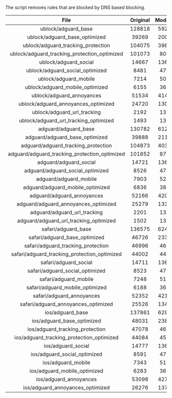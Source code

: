 The script removes rules that are blocked by DNS based blocking.


| File | Original | Modified |
|:----:|:-----:|:-----:|
| ublock/adguard_base | 128818 | 59204 |
| ublock/adguard_base_optimized | 39269 | 20082 |
| ublock/adguard_tracking_protection | 104075 | 39634 |
| ublock/adguard_tracking_protection_optimized | 101073 | 8065 |
| ublock/adguard_social | 14667 | 13603 |
| ublock/adguard_social_optimized | 8481 | 4701 |
| ublock/adguard_mobile | 7214 | 5074 |
| ublock/adguard_mobile_optimized | 6155 | 3627 |
| ublock/adguard_annoyances | 51534 | 41463 |
| ublock/adguard_annoyances_optimized | 24720 | 13051 |
| ublock/adguard_url_tracking | 2192 | 1335 |
| ublock/adguard_url_tracking_optimized | 1493 | 1332 |
| adguard/adguard_base | 130782 | 61231 |
| adguard/adguard_base_optimized | 39888 | 21135 |
| adguard/adguard_tracking_protection | 104873 | 40372 |
| adguard/adguard_tracking_protection_optimized | 101852 | 8787 |
| adguard/adguard_social | 14721 | 13662 |
| adguard/adguard_social_optimized | 8526 | 4747 |
| adguard/adguard_mobile | 7903 | 5255 |
| adguard/adguard_mobile_optimized | 6836 | 3801 |
| adguard/adguard_annoyances | 52166 | 42021 |
| adguard/adguard_annoyances_optimized | 25279 | 13352 |
| adguard/adguard_url_tracking | 2201 | 1343 |
| adguard/adguard_url_tracking_optimized | 1502 | 1340 |
| safari/adguard_base | 136575 | 62479 |
| safari/adguard_base_optimized | 46726 | 23376 |
| safari/adguard_tracking_protection | 46996 | 4642 |
| safari/adguard_tracking_protection_optimized | 44002 | 4495 |
| safari/adguard_social | 14711 | 13646 |
| safari/adguard_social_optimized | 8523 | 4734 |
| safari/adguard_mobile | 7248 | 5111 |
| safari/adguard_mobile_optimized | 6188 | 3658 |
| safari/adguard_annoyances | 52352 | 42130 |
| safari/adguard_annoyances_optimized | 25526 | 13433 |
| ios/adguard_base | 137861 | 62984 |
| ios/adguard_base_optimized | 48031 | 23880 |
| ios/adguard_tracking_protection | 47078 | 4650 |
| ios/adguard_tracking_protection_optimized | 44084 | 4503 |
| ios/adguard_social | 14777 | 13685 |
| ios/adguard_social_optimized | 8591 | 4755 |
| ios/adguard_mobile | 7343 | 5155 |
| ios/adguard_mobile_optimized | 6283 | 3699 |
| ios/adguard_annoyances | 53098 | 42766 |
| ios/adguard_annoyances_optimized | 26276 | 13748 |